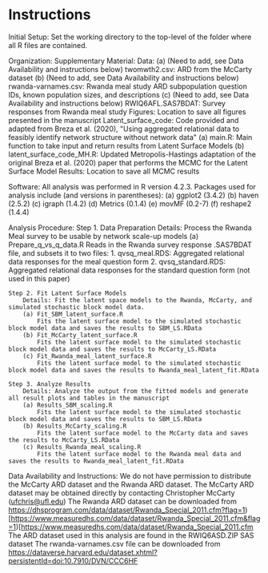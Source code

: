 # Instructions

Initial Setup: Set the working directory to the top-level of the folder where all R files are contained.

Organization:
	Supplementary Material:
		Data:
			(a) (Need to add, see Data Availability and instructions below) twomwth2.csv: ARD from the McCarty dataset
			(b) (Need to add, see Data Availability and instructions below) rwanda-varnames.csv: Rwanda meal study ARD subpopulation question IDs, known population sizes, and descriptions
			(c) (Need to add, see Data Availability and instructions below) RWIQ6AFL.SAS7BDAT: Survey responses from Rwanda meal study
		Figures:
			Location to save all figures presented in the manuscript
		Latent_surface_code:
			Code provided and adapted from Breza et al. (2020), "Using aggregated relational data to feasibly identify network structure without network data"
			(a) main.R: Main function to take input and return results from Latent Surface Models
			(b) latent_surface_code_MH.R: Updated Metropolis-Hastings adaptation of the original Breza et al. (2020) paper that performs the MCMC for the Latent Surface Model
		Results:
			Location to save all MCMC results

Software:
	All analysis was performed in R version 4.2.3. Packages used for analysis include (and versions in parentheses):
		(a) ggplot2 (3.4.2)
		(b) haven (2.5.2)
		(c) igraph (1.4.2)
		(d) Metrics (0.1.4)
		(e) movMF (0.2-7)
		(f) reshape2 (1.4.4)

Analysis Procedure:
	Step 1. Data Preparation
		Details: Process the Rwanda Meal survey to be usable by network scale-up models
		(a) Prepare_q_vs_q_data.R
			Reads in the Rwanda survey response .SAS7BDAT file, and subsets it to two files:
			1. qvsq_meal.RDS: Aggregated relational data responses for the meal question form
			2. qvsq_standard.RDS: Aggregated relational data responses for the standard question form (not used in this paper)
			
	Step 2. Fit Latent Surface Models
		Details: Fit the latent space models to the Rwanda, McCarty, and simulated stochastic block model data.
		(a) Fit_SBM_latent_surface.R
			Fits the latent surface model to the simulated stochastic block model data and saves the results to SBM_LS.RData
		(b) Fit_McCarty_latent_surface.R
			Fits the latent surface model to the simulated stochastic block model data and saves the results to McCarty_LS.RData
		(c) Fit_Rwanda_meal_latent_surface.R
			Fits the latent surface model to the simulated stochastic block model data and saves the results to Rwanda_meal_latent_fit.RData
			
	Step 3. Analyze Results
		Details: Analyze the output from the fitted models and generate all result plots and tables in the manuscript
		(a) Results_SBM_scaling.R
			Fits the latent surface model to the simulated stochastic block model data and saves the results to SBM_LS.RData
		(b) Results_McCarty_scaling.R
			Fits the latent surface model to the McCarty data and saves the results to McCarty_LS.RData
		(c) Results_Rwanda_meal_scaling.R
			Fits the latent surface model to the Rwanda meal data and saves the results to Rwanda_meal_latent_fit.RData

Data Availability and Instructions:
	We do not have permission to distribute the McCarty ARD dataset and the Rwanda ARD dataset.
	The McCarty ARD dataset may be obtained directly by contacting Christopher McCarty (ufchris@ufl.edu)
	The Rwanda ARD dataset can be downloaded from https://dhsprogram.com/data/dataset/Rwanda_Special_2011.cfm?flag=1)[https://www.measuredhs.com/data/dataset/Rwanda_Special_2011.cfm&flag=1)[https://www.measuredhs.com/data/dataset/Rwanda_Special_2011.cfm
		The ARD dataset used in this analysis are found in the RWIQ6ASD.ZIP SAS dataset
		The rwanda-varnames.csv file can be downloaded from https://dataverse.harvard.edu/dataset.xhtml?persistentId=doi:10.7910/DVN/CCC6HF

